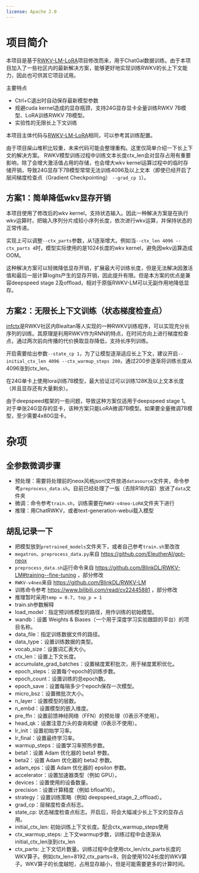 ```yaml
---
license: Apache 2.0
---
```


# 项目简介

本项目是基于[RWKV-LM-LoRA](https://github.com/Blealtan/RWKV-LM-LoRA/)项目修改而来，用于ChatGal数据训练。由于本项目加入了一些社区内的最新解决方案，能够更好地实现训练RWKV的长上下文能力，因此也可供其它项目试用。

主要特点

- Ctrl+C退出时自动保存最新模型参数
- 规避cuda kernel造成的显存瓶颈，支持24G显存显卡全量训练RWKV 7B模型、LoRA训练RWKV 7B模型。
- 实验性的无限长上下文训练

本项目主体代码与[RWKV-LM-LoRA](https://github.com/Blealtan/RWKV-LM-LoRA/)相同，可以参考其训练配置。

由于项目屎山堆积比较重，未来代码可能会整理重构。这里仅简单介绍一下长上下文的解决方案。
RWKV模型训练过程中训练文本长度ctx_len会对显存占用有重要影响，除了会增大激活值占用的存储，也会增大wkv kernel运算过程中的临时存储开销，导致24G显存下7B模型常常无法训练4096及以上文本（即使已经开启了层间梯度检查点（Gradient Checkpointing） `--grad_cp 1`）。

## 方案1：简单降低wkv显存开销

本项目使用了修改后的wkv kernel，支持状态输入。因此一种解决方案是在执行wkv运算时，把输入序列分片成较小序列长度，依次进行wkv运算，并保持状态的正常传递。

实现上可以调整`--ctx_parts`参数，从1逐渐增大。例如当`--ctx_len 4096 --ctx_parts 4`时，模型实际使用的是1024长度的wkv kernel，避免因wkv运算造成OOM。

这种解决方案可以轻微降低显存开销，扩展最大可训练长度，但是无法解决因激活值和最后一层计算logits产生的显存开销，因此提升有限。但是本方案的优点是兼容deepspeed stage 2及offload，相对于原版RWKV-LM可以无副作用地降低显存。

## 方案2：无限长上下文训练（状态梯度检查点）

[infctx](https://github.com/Blealtan/RWKV-LM-LoRA/tree/dev-infctx)是RWKV社区内Blealtan等人实现的一种RWKV训练程序，可以实现充分长序列的训练。其原理是利用RWKV作为RNN的特点，在时间方向上进行梯度检查点，通过两次前向传播的代价换取显存降低，支持长序列训练。

开启需要给出参数`--state_cp 1`，为了让模型逐渐适应长上下文，建议开启`--initial_ctx_len 4096 --ctx_warmup_steps 200`，通过200步逐渐将训练长度从4096涨到ctx_len。

在24G单卡上使用lora训练7B模型，最大验证过可以训练128K及以上文本长度（并且显存还有大量剩余）。

由于deepspeed框架的一些问题，导致这种方案仅适用于deepspeed stage 1。对于单张24G显存的显卡，该种方案只能LoRA微调7B模型。如果要全量微调7B模型，至少需要4x80G显卡。


# 杂项

## 全参数微调步骤

- 预处理：需要将处理前的neox风格jsonl文件放进`datasource`文件夹，命令参考`preprocess_data.sh`。目前已经处理了一版（去除R18内容）放进了`data`文件夹
- 微调：命令参考`train.sh`，训练需要在`RWKV-v4neo-LoRA`文件夹下进行
- 推理：用ChatRWKV，或者text-generation-webui载入模型

## 胡乱记录一下

- 把模型放到`pretrained_models`文件夹下，或者自己参考`train.sh`里改改
- `megatron`、`preprocess_data.py`来自 https://github.com/EleutherAI/gpt-neox
- `preprocess_data.sh`运行命令来自 https://github.com/BlinkDL/RWKV-LM#training--fine-tuning ，部分修改
- `RWKV-v4neo`来自 https://github.com/BlinkDL/RWKV-LM
- 训练命令参考 https://www.bilibili.com/read/cv22445881 ，部分修改
- 推理暂时采用`temp = 0.7, top_p = 1`
- train.sh参数解释
- load_model：指定预训练模型的路径，用作训练的初始模型。
- wandb：设置 Weights & Biases（一个用于深度学习实验跟踪的平台）的项目名称。
- data_file：指定训练数据文件的路径。
- data_type：设置训练数据的类型。
- vocab_size：设置词汇表大小。
- ctx_len：设置上下文长度。
- accumulate_grad_batches：设置梯度累积批次，用于梯度累积优化。
- epoch_steps：设置每个epoch的训练步数。
- epoch_count：设置训练的总epoch数。
- epoch_save：设置每隔多少个epoch保存一次模型。
- micro_bsz：设置微批次大小。
- n_layer：设置模型的层数。
- n_embd：设置模型的嵌入维度。
- pre_ffn：设置前馈神经网络（FFN）的预处理（0表示不使用）。
- head_qk：设置注意力头的查询和键（0表示不使用）。
- lr_init：设置初始学习率。
- lr_final：设置最终学习率。
- warmup_steps：设置学习率预热步数。
- beta1：设置 Adam 优化器的 beta1 参数。
- beta2：设置 Adam 优化器的 beta2 参数。
- adam_eps：设置 Adam 优化器的 epsilon 参数。
- accelerator：设置加速器类型（例如 GPU）。
- devices：设置使用的设备数量。
- precision：设置计算精度（例如 bfloat16）。
- strategy：设置训练策略（例如 deepspeed_stage_2_offload）。
- grad_cp：层梯度检查点标志。
- state_cp: 状态梯度检查点标志。开启后，将会大幅减少长上下文的显存占用。
- initial_ctx_len: 初始训练上下文长度。配合ctx_warmup_steps使用
- ctx_warmup_steps: 上下文warmup步数，训练过程中会逐渐从initial_ctx_len涨到ctx_len
- ctx_parts: 上下文切片数量。训练过程中会使用ctx_len/ctx_parts长度的WKV算子。例如ctx_len=8192,ctx_parts=8，则会使用1024长度的WKV算子。WKV算子的长度越短，占用显存越小，但是可能需要更多的计算时间。
